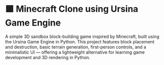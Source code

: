 # 🟩 Minecraft Clone using Ursina Game Engine
A simple 3D sandbox block-building game inspired by Minecraft, built using the Ursina Game Engine in Python. This project features block placement and destruction, basic terrain generation, first-person controls, and a minimalistic UI — offering a lightweight alternative for learning game development and 3D rendering in Python.
